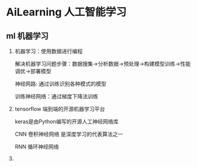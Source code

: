 # AiLearning  人工智能学习


## ml 机器学习

1. 机器学习：使用数据进行编程
 
   解决机器学习问题步骤：数据搜集->分析数据->预处理->构建模型训练->性能调优->部署模型
   
   神经网路: 通过训练识别各种模式的模型
   
   训练神经网络：通过梯度下降法训练
   
2. tensorflow 端到端的开源机器学习平台

   keras是由Python编写的开源人工神经网络库
   
   CNN 卷积神经网络 是深度学习的代表算法之一
   
   RNN 循环神经网络
   
3. 
